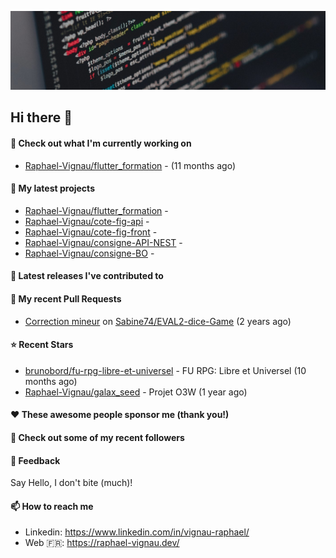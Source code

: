 ![Header](images/header.jpg)

## Hi there 👋

#### 👷 Check out what I'm currently working on

- [Raphael-Vignau/flutter_formation](https://github.com/Raphael-Vignau/flutter_formation) -  (11 months ago)

#### 🌱 My latest projects

- [Raphael-Vignau/flutter_formation](https://github.com/Raphael-Vignau/flutter_formation) - 
- [Raphael-Vignau/cote-fig-api](https://github.com/Raphael-Vignau/cote-fig-api) - 
- [Raphael-Vignau/cote-fig-front](https://github.com/Raphael-Vignau/cote-fig-front) - 
- [Raphael-Vignau/consigne-API-NEST](https://github.com/Raphael-Vignau/consigne-API-NEST) - 
- [Raphael-Vignau/consigne-BO](https://github.com/Raphael-Vignau/consigne-BO) - 


#### 🔭 Latest releases I've contributed to


#### 🔨 My recent Pull Requests

- [Correction mineur](https://github.com/Sabine74/EVAL2-dice-Game/pull/1) on [Sabine74/EVAL2-dice-Game](https://github.com/Sabine74/EVAL2-dice-Game) (2 years ago)

#### ⭐ Recent Stars

- [brunobord/fu-rpg-libre-et-universel](https://github.com/brunobord/fu-rpg-libre-et-universel) - FU RPG: Libre et Universel (10 months ago)
- [Raphael-Vignau/galax_seed](https://github.com/Raphael-Vignau/galax_seed) - Projet O3W (1 year ago)

#### ❤️ These awesome people sponsor me (thank you!)


#### 👯 Check out some of my recent followers


#### 💬 Feedback

Say Hello, I don't bite (much)!

#### 📫 How to reach me

- Linkedin: https://www.linkedin.com/in/vignau-raphael/
- Web  🇫🇷: https://raphael-vignau.dev/

